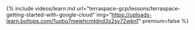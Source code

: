 {% include videos/learn.md
     url="terraspace-gcp/lessons/terraspace-getting-started-with-google-cloud"
     img="https://uploads-learn.boltops.com/1uobo7mejehcmtdnd3s2sv72wkn1"
     premium=false %}